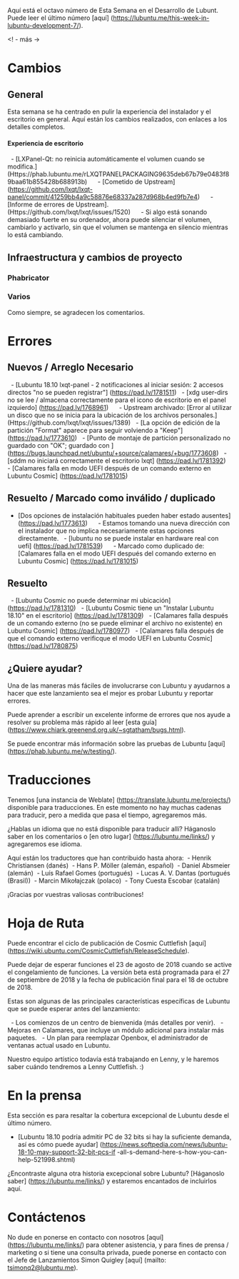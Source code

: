 Aquí está el octavo número de Esta Semana en el Desarrollo de Lubunt. Puede leer el último número [aquí] (https://lubuntu.me/this-week-in-lubuntu-development-7/).

<! - más ->

# Cambios

## General

Esta semana se ha centrado en pulir la experiencia del instalador y el escritorio en general. Aquí están los cambios realizados, con enlaces a los detalles completos.

#### Experiencia de escritorio

  - [LXPanel-Qt: no reinicia automáticamente el volumen cuando se modifica.] (Https://phab.lubuntu.me/rLXQTPANELPACKAGING9635deb67b79e0483f89baa61b855428b688913b)
     - [Cometido de Upstream] (https://github.com/lxqt/lxqt-panel/commit/41259bb4a9c58876e68337a287d968b4ed9fb7e4)
     - [Informe de errores de Upstream]. (Https://github.com/lxqt/lxqt/issues/1520)
     - Si algo está sonando demasiado fuerte en su ordenador, ahora puede silenciar el volumen, cambiarlo y activarlo, sin que el volumen se mantenga en silencio mientras lo está cambiando.

## Infraestructura y cambios de proyecto

### Phabricator

### Varios

Como siempre, se agradecen los comentarios.

# Errores

## Nuevos / Arreglo Necesario

  - [Lubuntu 18.10 lxqt-panel - 2 notificaciones al iniciar sesión: 2 accesos directos "no se pueden registrar"] (https://pad.lv/1781511)
  - [xdg user-dirs no se lee / almacena correctamente para el icono de escritorio en el panel izquierdo] (https://pad.lv/1768961)
     - Upstream archivado: [Error al utilizar un disco que no se inicia para la ubicación de los archivos personales.] (Https://github.com/lxqt/lxqt/issues/1389)
  - [La opción de edición de la partición "Format" aparece para seguir volviendo a "Keep"] (https://pad.lv/1773610)
  - [Punto de montaje de partición personalizado no guardado con "OK"; guardado con <Enter>] (https://bugs.launchpad.net/ubuntu/+source/calamares/+bug/1773608)
  - [sddm no iniciará correctamente el escritorio lxqt] (https://pad.lv/1781392)
  - [Calamares falla en modo UEFI después de un comando externo en Lubuntu Cosmic] (https://pad.lv/1781015)

## Resuelto / Marcado como inválido / duplicado

- [Dos opciones de instalación habituales pueden haber estado ausentes] (https://pad.lv/1773613)
     - Estamos tomando una nueva dirección con el instalador que no implica necesariamente estas opciones directamente.
  - [lubuntu no se puede instalar en hardware real con uefi] (https://pad.lv/1781539)
     - Marcado como duplicado de: [Calamares falla en el modo UEFI después del comando externo en Lubuntu Cosmic] (https://pad.lv/1781015)

## Resuelto
  - [Lubuntu Cosmic no puede determinar mi ubicación] (https://pad.lv/1781310)
  - [Lubuntu Cosmic tiene un "Instalar Lubuntu 18.10" en el escritorio] (https://pad.lv/1781309)
  - [Calamares falla después de un comando externo (no se puede eliminar el archivo no existente) en Lubuntu Cosmic] (https://pad.lv/1780977)
  - [Calamares falla después de que el comando externo verificque el modo UEFI en Lubuntu Cosmic] (https://pad.lv/1780875)

## ¿Quiere ayudar?

Una de las maneras más fáciles de involucrarse con Lubuntu y ayudarnos a hacer que este lanzamiento sea el mejor es probar Lubuntu y reportar errores.

Puede aprender a escribir un excelente informe de errores que nos ayude a resolver su problema más rápido al leer [esta guía] (https://www.chiark.greenend.org.uk/~sgtatham/bugs.html).

Se puede encontrar más información sobre las pruebas de Lubuntu [aquí] (https://phab.lubuntu.me/w/testing/).

# Traducciones

Tenemos [una instancia de Weblate] (https://translate.lubuntu.me/projects/) disponible para traducciones. En este momento no hay muchas cadenas para traducir, pero a medida que pasa el tiempo, agregaremos más.

¿Hablas un idioma que no está disponible para traducir allí? Háganoslo saber en los comentarios o [en otro lugar] (https://lubuntu.me/links/) y agregaremos ese idioma.

Aquí están los traductores que han contribuido hasta ahora:
 - Henrik Christiansen (danés)
 - Hans P. Möller (alemán, español)
 - Daniel Absmeier (alemán)
 - Luís Rafael Gomes (portugués)
 - Lucas A. V. Dantas (portugués (Brasil))
 - Marcin Mikołajczak (polaco)
 - Tony Cuesta Escobar (catalán)

¡Gracias por vuestras valiosas contribuciones!

# Hoja de Ruta

Puede encontrar el ciclo de publicación de Cosmic Cuttlefish [aquí] (https://wiki.ubuntu.com/CosmicCuttlefish/ReleaseSchedule).

Puede dejar de esperar funciones el 23 de agosto de 2018 cuando se active el congelamiento de funciones. La versión beta está programada para el 27 de septiembre de 2018 y la fecha de publicación final para el 18 de octubre de 2018.

Estas son algunas de las principales características específicas de Lubuntu que se puede esperar antes del lanzamiento:

  - Los comienzos de un centro de bienvenida (más detalles por venir).
  - Mejoras en Calamares, que incluye un módulo adicional para instalar más paquetes.
  - Un plan para reemplazar Openbox, el administrador de ventanas actual usado en Lubuntu.

Nuestro equipo artístico todavía está trabajando en Lenny, y le haremos saber cuándo tendremos a Lenny Cuttlefish. :)

# En la prensa

Esta sección es para resaltar la cobertura excepcional de Lubuntu desde el último número.

- [Lubuntu 18.10 podría admitir PC de 32 bits si hay la suficiente demanda, así es cómo puede ayudar] (https://news.softpedia.com/news/lubuntu-18-10-may-support-32-bit-pcs-if -all-s-demand-here-s-how-you-can-help-521998.shtml)

¿Encontraste alguna otra historia excepcional sobre Lubuntu? [Háganoslo saber] (https://lubuntu.me/links/) y estaremos encantados de incluirlos aquí.

# Contáctenos

No dude en ponerse en contacto con nosotros [aquí] (https://lubuntu.me/links/) para obtener asistencia, y para fines de prensa / marketing o si tiene una consulta privada, puede ponerse en contacto con el Jefe de Lanzamientos Simon Quigley [aquí] (mailto: tsimonq2@lubuntu.me).